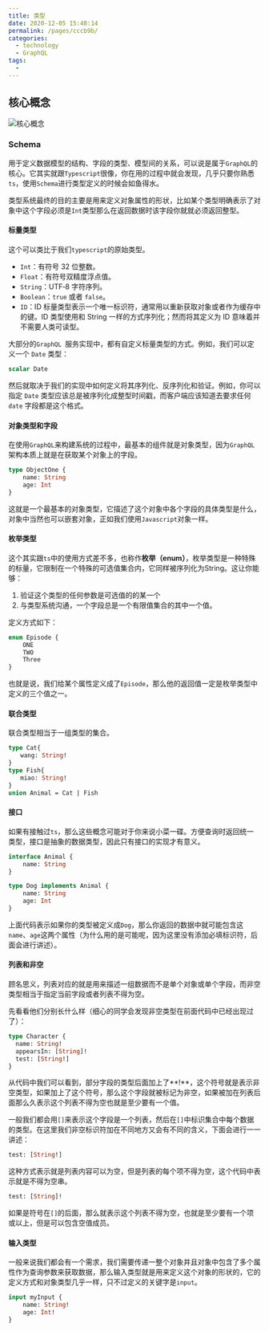 ```yaml
---
title: 类型
date: 2020-12-05 15:48:14
permalink: /pages/cccb9b/
categories:
  - technology
  - GraphQL
tags:
  - 
---
```

## 核心概念

![核心概念](https://s3.ax1x.com/2020/11/20/DQvBGD.md.png)

### Schema

用于定义数据模型的结构、字段的类型、模型间的关系，可以说是属于`GraphQL`的核心。它其实就跟`Typescript`很像，你在用的过程中就会发现，几乎只要你熟悉`ts`，使用`Schema`进行类型定义的时候会如鱼得水。

类型系统最终的目的主要是用来定义对象属性的形状，比如某个类型明确表示了对象中这个字段必须是`Int`类型那么在返回数据时该字段你就就必须返回整型。

#### 标量类型

这个可以类比于我们`typescript`的原始类型。

- `Int`：有符号 32 位整数。
- `Float`：有符号双精度浮点值。
- `String`：UTF‐8 字符序列。
- `Boolean`：`true` 或者 `false`。
- `ID`：ID 标量类型表示一个唯一标识符，通常用以重新获取对象或者作为缓存中的键。ID 类型使用和 String 一样的方式序列化；然而将其定义为 ID 意味着并不需要人类可读型。

大部分的`GraphQL `服务实现中，都有自定义标量类型的方式。例如，我们可以定义一个 `Date` 类型：

```graphql
scalar Date
```

然后就取决于我们的实现中如何定义将其序列化、反序列化和验证。例如，你可以指定 `Date` 类型应该总是被序列化成整型时间戳，而客户端应该知道去要求任何 `date` 字段都是这个格式。

#### 对象类型和字段

在使用`GraphQL`来构建系统的过程中，最基本的组件就是对象类型，因为`GraphQL`架构本质上就是在获取某个对象上的字段。

```graphql
type ObjectOne {
	name: String
	age: Int
}
```

这就是一个最基本的对象类型，它描述了这个对象中各个字段的具体类型是什么，对象中当然也可以嵌套对象，正如我们使用`Javascript`对象一样。

#### 枚举类型

这个其实跟`ts`中的使用方式差不多，也称作**枚举（enum）**，枚举类型是一种特殊的标量，它限制在一个特殊的可选值集合内，它同样被序列化为String。这让你能够：

1. 验证这个类型的任何参数是可选值的的某一个
2. 与类型系统沟通，一个字段总是一个有限值集合的其中一个值。

定义方式如下：

```graphql
enum Episode {
	ONE
	TWO
	Three
}
```

也就是说，我们给某个属性定义成了`Episode`，那么他的返回值一定是枚举类型中定义的三个值之一。

#### 联合类型

联合类型相当于一组类型的集合。

```graphql
type Cat{
　　wang: String!
}
type Fish{
　　miao: String!
}
union Animal = Cat | Fish
```

#### 接口

如果有接触过`ts`，那么这些概念可能对于你来说小菜一碟。方便查询时返回统一类型，接口是抽象的数据类型，因此只有接口的实现才有意义。

```graphql
interface Animal {
	name: String
}

type Dog implements Animal {
	name: String
	age: Int
}
```

上面代码表示如果你的类型被定义成`Dog`，那么你返回的数据中就可能包含这`name`、`age`这两个属性（为什么用的是可能呢，因为这里没有添加必填标识符，后面会进行讲述）。

#### 列表和非空

顾名思义，列表对应的就是用来描述一组数据而不是单个对象或单个字段，而非空类型相当于指定当前字段或者列表不得为空。

先看看他们分别长什么样（细心的同学会发现非空类型在前面代码中已经出现过了）：

```graphql
type Character {
  name: String!
  appearsIn: [String]!
  test: [String!]
}
```

从代码中我们可以看到，部分字段的类型后面加上了**!**，这个符号就是表示非空类型，如果加上了这个符号，那么这个字段就被标记为非空，如果被加在列表后面那么久表示这个列表不得为空也就是至少要有一个值。

一般我们都会用`[]`来表示这个字段是一个列表，然后在`[]`中标识集合中每个数据的类型。在这里我们非空标识符加在不同地方又会有不同的含义，下面会进行一一讲述：

```graphql
test: [String!]
```

这种方式表示就是列表内容可以为空，但是列表的每个项不得为空，这个代码中表示就是不得为空串。

```graphql
test: [String]!
```

如果是符号在`[]`的后面，那么就表示这个列表不得为空，也就是至少要有一个项或以上，但是可以包含空值成员。

#### 输入类型

一般来说我们都会有一个需求，我们需要传递一整个对象并且对象中包含了多个属性作为查询参数来获取数据，那么输入类型就是用来定义这个对象的形状的，它的定义方式和对象类型几乎一样，只不过定义的关键字是`input`。

```graphql
input myInput {
	name: String!
	age: Int!
}
```